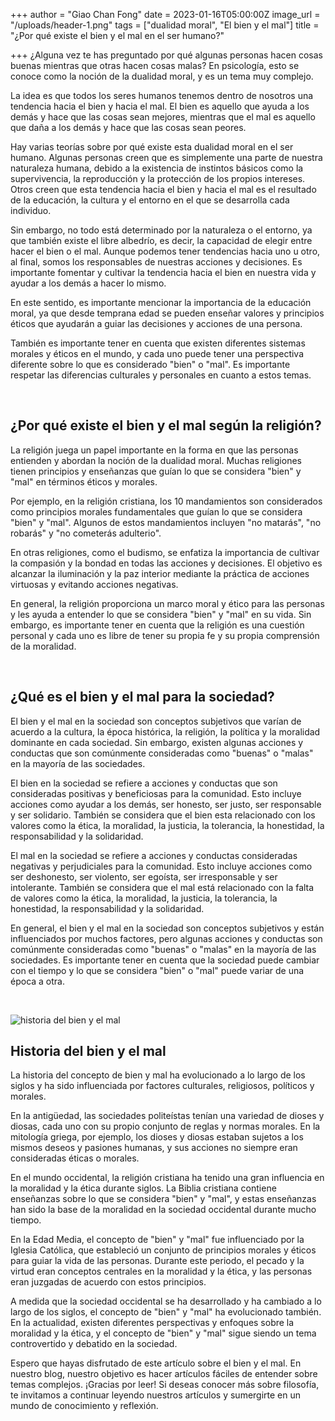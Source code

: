 +++
author = "Giao Chan Fong"
date = 2023-01-16T05:00:00Z
image_url = "/uploads/header-1.png"
tags = ["dualidad moral", "El bien y el mal"]
title = "¿Por qué existe el bien y el mal en el ser humano?"

+++
¿Alguna vez te has preguntado por qué algunas personas hacen cosas buenas mientras que otras hacen cosas malas? En psicología, esto se conoce como la noción de la dualidad moral, y es un tema muy complejo.

La idea es que todos los seres humanos tenemos dentro de nosotros una tendencia hacia el bien y hacia el mal. El bien es aquello que ayuda a los demás y hace que las cosas sean mejores, mientras que el mal es aquello que daña a los demás y hace que las cosas sean peores.

Hay varias teorías sobre por qué existe esta dualidad moral en el ser humano. Algunas personas creen que es simplemente una parte de nuestra naturaleza humana, debido a la existencia de instintos básicos como la supervivencia, la reproducción y la protección de los propios intereses. Otros creen que esta tendencia hacia el bien y hacia el mal es el resultado de la educación, la cultura y el entorno en el que se desarrolla cada individuo.

Sin embargo, no todo está determinado por la naturaleza o el entorno, ya que también existe el libre albedrío, es decir, la capacidad de elegir entre hacer el bien o el mal. Aunque podemos tener tendencias hacia uno u otro, al final, somos los responsables de nuestras acciones y decisiones. Es importante fomentar y cultivar la tendencia hacia el bien en nuestra vida y ayudar a los demás a hacer lo mismo.

En este sentido, es importante mencionar la importancia de la educación moral, ya que desde temprana edad se pueden enseñar valores y principios éticos que ayudarán a guiar las decisiones y acciones de una persona.

También es importante tener en cuenta que existen diferentes sistemas morales y éticos en el mundo, y cada uno puede tener una perspectiva diferente sobre lo que es considerado "bien" o "mal". Es importante respetar las diferencias culturales y personales en cuanto a estos temas.

&nbsp;

## ¿Por qué existe el bien y el mal según la religión?

La religión juega un papel importante en la forma en que las personas entienden y abordan la noción de la dualidad moral. Muchas religiones tienen principios y enseñanzas que guían lo que se considera "bien" y "mal" en términos éticos y morales.

Por ejemplo, en la religión cristiana, los 10 mandamientos son considerados como principios morales fundamentales que guían lo que se considera "bien" y "mal". Algunos de estos mandamientos incluyen "no matarás", "no robarás" y "no cometerás adulterio".

En otras religiones, como el budismo, se enfatiza la importancia de cultivar la compasión y la bondad en todas las acciones y decisiones. El objetivo es alcanzar la iluminación y la paz interior mediante la práctica de acciones virtuosas y evitando acciones negativas.

En general, la religión proporciona un marco moral y ético para las personas y les ayuda a entender lo que se considera "bien" y "mal" en su vida. Sin embargo, es importante tener en cuenta que la religión es una cuestión personal y cada uno es libre de tener su propia fe y su propia comprensión de la moralidad.

&nbsp;

## ¿Qué es el bien y el mal para la sociedad?

El bien y el mal en la sociedad son conceptos subjetivos que varían de acuerdo a la cultura, la época histórica, la religión, la política y la moralidad dominante en cada sociedad. Sin embargo, existen algunas acciones y conductas que son comúnmente consideradas como "buenas" o "malas" en la mayoría de las sociedades.

El bien en la sociedad se refiere a acciones y conductas que son consideradas positivas y beneficiosas para la comunidad. Esto incluye acciones como ayudar a los demás, ser honesto, ser justo, ser responsable y ser solidario. También se considera que el bien esta relacionado con los valores como la ética, la moralidad, la justicia, la tolerancia, la honestidad, la responsabilidad y la solidaridad.

El mal en la sociedad se refiere a acciones y conductas consideradas negativas y perjudiciales para la comunidad. Esto incluye acciones como ser deshonesto, ser violento, ser egoísta, ser irresponsable y ser intolerante. También se considera que el mal está relacionado con la falta de valores como la ética, la moralidad, la justicia, la tolerancia, la honestidad, la responsabilidad y la solidaridad.

En general, el bien y el mal en la sociedad son conceptos subjetivos y están influenciados por muchos factores, pero algunas acciones y conductas son comúnmente consideradas como "buenas" o "malas" en la mayoría de las sociedades. Es importante tener en cuenta que la sociedad puede cambiar con el tiempo y lo que se considera "bien" o "mal" puede variar de una época a otra.

&nbsp;

![historia del bien y el mal](/uploads/historia-del-bien-y-el-mal.jpg "Historia del bien y el mal")

## Historia del bien y el mal

La historia del concepto de bien y mal ha evolucionado a lo largo de los siglos y ha sido influenciada por factores culturales, religiosos, políticos y morales.

En la antigüedad, las sociedades politeístas tenían una variedad de dioses y diosas, cada uno con su propio conjunto de reglas y normas morales. En la mitología griega, por ejemplo, los dioses y diosas estaban sujetos a los mismos deseos y pasiones humanas, y sus acciones no siempre eran consideradas éticas o morales.

En el mundo occidental, la religión cristiana ha tenido una gran influencia en la moralidad y la ética durante siglos. La Biblia cristiana contiene enseñanzas sobre lo que se considera "bien" y "mal", y estas enseñanzas han sido la base de la moralidad en la sociedad occidental durante mucho tiempo.

En la Edad Media, el concepto de "bien" y "mal" fue influenciado por la Iglesia Católica, que estableció un conjunto de principios morales y éticos para guiar la vida de las personas. Durante este periodo, el pecado y la virtud eran conceptos centrales en la moralidad y la ética, y las personas eran juzgadas de acuerdo con estos principios.

A medida que la sociedad occidental se ha desarrollado y ha cambiado a lo largo de los siglos, el concepto de "bien" y "mal" ha evolucionado también. En la actualidad, existen diferentes perspectivas y enfoques sobre la moralidad y la ética, y el concepto de "bien" y "mal" sigue siendo un tema controvertido y debatido en la sociedad.

Espero que hayas disfrutado de este artículo sobre el bien y el mal. En nuestro blog, nuestro objetivo es hacer artículos fáciles de entender sobre temas complejos. ¡Gracias por leer! Si deseas conocer más sobre filosofía, te invitamos a continuar leyendo nuestros artículos y sumergirte en un mundo de conocimiento y reflexión.